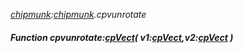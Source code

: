 _[chipmunk](../../modules/chipmunk/chipmunk-module.md):[chipmunk](../../modules/chipmunk/chipmunk-module.md).cpvunrotate_
##### Function cpvunrotate:[cpVect](../../modules/chipmunk/chipmunk-cpvect.md)( v1:[cpVect](../../modules/chipmunk/chipmunk-cpvect.md),v2:[cpVect](../../modules/chipmunk/chipmunk-cpvect.md) )
